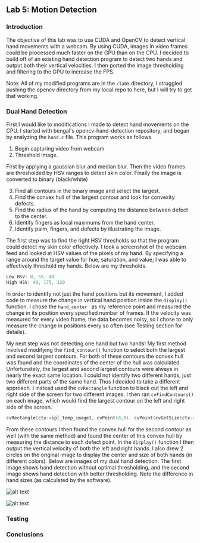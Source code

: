 ## Lab 5: Motion Detection
### Introduction
The objective of this lab was to use CUDA and OpenCV to detect vertical hand movements with a webcam. By using CUDA, images in video frames could be processed much faster on the GPU than on the CPU. I decided to build off of an existing hand detection program to detect two hands and output both their vertical velocities. I then ported the image thresholding and filtering to the GPU to increase the FPS. 

Note: All of my modified programs are in the ```/lab5``` directory, I struggled pushing the opencv directory from my local repo to here, but I will try to get that working.

### Dual Hand Detection
First I would like to modifications I made to detect hand movements on the CPU. I started with bengal's opencv-hand-detection repository, and began by analyzing the ```hand.c``` file. This program works as follows.

1. Begin capturing video from webcam
2. Threshold image.

First by applying a gaussian blur and median blur.
Then the video frames are thresholded by HSV ranges to detect skin color.
Finally the image is converted to binary (black/white)

3. Find all contours in the binary image and select the largest.
4. Find the convex hull of the largest contour and look for convexity defects.
5. Find the radius of the hand by computing the distance between defect to the center.
6. Identify fingers as local maximums from the hand center.
7. Identify palm, fingers, and defects by illustrating the image.

The first step was to find the right HSV thresholds so that the program could detect my skin color effectively. I took a screenshot of the webcam feed and looked at HSV values of the pixels of my hand. By specifying a range around the target value for hue, saturation, and value; I was able to effectively threshold my hands. Below are my thresholds.

```c
Low HSV: 0, 55, 40
High HSV: 40, 175, 120
```

In order to identify not just the hand positions but its movement, I added code to measure the change in vertical hand position inside the ```display()``` function. I chose the ```hand_center ``` as my reference point and measured the change in its position every specified number of frames. If the velocity was measured for every video frame, the data becomes noisy, so I chose to only measure the change in positions every so often (see Testing section for details). 

My next step was not detecting one hand but two hands! My first method involved modifying the ```find_contour()``` function to select both the largest and second largest contours. For both of these contours the convex hull was found and the coordinates of the center of the hull was calculated. Unfortunately, the largest and second largest contours were always in nearly the exact same location. I could not identify two different hands, just two different parts of the same hand. Thus I decided to take a different approach. I instead used the ```cvRectangle``` function to black out the left and right side of the screen for two different images. I then ran ```cvFindContours()``` on each image, which would find the largest contour on the left and right side of the screen. 
```c
cvRectangle(ctx->ipl_temp_image1, cvPoint(0,0), cvPoint(cvGetSize(ctx->ipl_image).width/2,cvGetSize(ctx->ipl_image).height), BLACK,  CV_FILLED,8, 0 );
```
From these contours I then found the convex hull for the second contour as well (with the same method) and found the center of this convex hull by measuring the distance to each defect point. In the ```display()``` function I then output the vertical velocity of both the left and right hands. I also drew 2 circles on the original image to display the center and size of both hands (in different colors). Below are images of my dual hand detection. The first image shows hand detection without optimal thresholding, and the second image shows hand detection with better thresholding. Note the difference in hand sizes (as calculated by the software).

![alt text](http://i.imgur.com/xpXd8qZ.png "Bad thresholding")

![alt text](http://i.imgur.com/rpMfsSO.png "Good thresholding")



### Testing


### Conclusions
